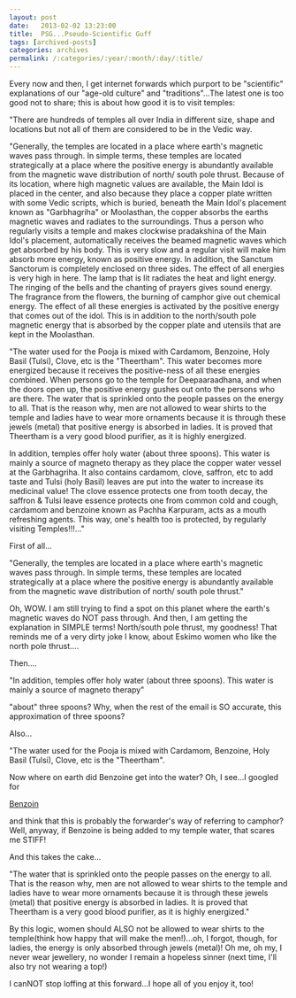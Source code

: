```yaml
---
layout: post
date:	2013-02-02 13:23:00
title:  PSG...Pseudo-Scientific Guff
tags: [archived-posts]
categories: archives
permalink: /:categories/:year/:month/:day/:title/
---
```

Every now and then, I get internet forwards which purport to be "scientific" explanations of our "age-old culture" and "traditions"...The latest one is too good not to share; this is about how good it is to visit temples:


"There are hundreds of temples all over India in different size, shape and locations but not all of them are considered to be in the Vedic way.

"Generally, the temples are located in a place where earth's magnetic waves pass through. In simple terms, these temples are located strategically at a place where the positive energy is abundantly available from the magnetic wave distribution of north/ south pole thrust.
Because of its location, where high magnetic values are available, the Main Idol is placed in the center, and also because they place a copper plate written with some Vedic scripts, which is buried, beneath the Main Idol's placement known as "Garbhagriha" or Moolasthan, the copper absorbs the earths magnetic waves and radiates to the surroundings. Thus a person who regularly visits a temple and makes clockwise pradakshina of the Main Idol's placement, automatically receives the beamed magnetic waves which get absorbed by his body. This is very slow and a regular visit will make him absorb more energy, known as positive energy. In addition, the Sanctum Sanctorum is completely enclosed on three sides. The effect of all energies is very high in here. The lamp that is lit radiates the heat and light energy.
The ringing of the bells and the chanting of prayers gives sound energy. The fragrance from the flowers, the burning of camphor give out chemical energy. The effect of all these energies is activated by the positive energy that comes out of the idol. This is in addition to the north/south pole magnetic energy that is absorbed by the copper plate and utensils that are kept in the Moolasthan.

"The water used for the Pooja is mixed with Cardamom, Benzoine, Holy Basil (Tulsi), Clove, etc is the "Theertham". This water becomes more energized because it receives the positive-ness of all these energies combined. When persons go to the temple for Deepaaraadhana, and when the doors open up, the positive energy gushes out onto the persons who are there. The water that is sprinkled onto the people passes on the energy to all. That is the reason why, men are not allowed to wear shirts to the temple and ladies have to wear more ornaments because it is through these jewels (metal) that positive energy is absorbed in ladies. It is proved that Theertham is a very good blood purifier, as it is highly energized.

In addition, temples offer holy water (about three spoons). This water is mainly a source of magneto therapy as they place the copper water vessel at the Garbhagriha. It also contains cardamom, clove, saffron, etc to add taste and Tulsi (holy Basil) leaves are put into the water to increase its medicinal value! The clove essence protects one from tooth decay, the saffron & Tulsi leave essence protects one from common cold and cough, cardamom and benzoine known as Pachha Karpuram, acts as a mouth refreshing agents. This way, one's health too is protected, by regularly visiting Temples!!!..."

First of all...

"Generally, the temples are located in a place where earth's magnetic waves pass through. In simple terms, these temples are located strategically at a place where the positive energy is abundantly available from the magnetic wave distribution of north/ south pole thrust."

Oh, WOW. I am still trying to find a spot on this planet where the earth's magnetic waves do NOT pass through. And then, I am getting the explanation in SIMPLE terms! North/south pole thrust, my goodness! That reminds me of a very dirty joke I know, about Eskimo women who like the north pole thrust....

Then....


"In addition, temples offer holy water (about three spoons). This water is mainly a source of magneto therapy"

"about" three spoons? Why, when the rest of the email is SO accurate, this approximation of three spoons? 

Also...

"The water used for the Pooja is mixed with Cardamom, Benzoine, Holy Basil (Tulsi), Clove, etc is the "Theertham".

Now where on earth did Benzoine get into the water?  Oh, I see...I googled for

<a href="http://en.wikipedia.org/wiki/Benzoin"> Benzoin </a>

and think that this is probably the forwarder's way of referring to camphor? Well, anyway, if Benzoine is being added to my temple water, that scares me STIFF!

And this takes the cake...

"The water that is sprinkled onto the people passes on the energy to all. That is the reason why, men are not allowed to wear shirts to the temple and ladies have to wear more ornaments because it is through these jewels (metal) that positive energy is absorbed in ladies. It is proved that Theertham is a very good blood purifier, as it is highly energized."

By this logic, women should ALSO not be allowed to wear shirts to the temple(think how happy that will make the men!)...oh, I forgot, though, for ladies, the energy is only absorbed through jewels (metal)! Oh me, oh my, I never wear jewellery, no wonder I remain a hopeless sinner (next time, I'll also try not wearing a top!)

I canNOT stop loffing at this forward...I hope all of you enjoy it, too!
